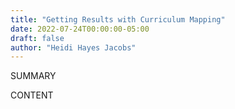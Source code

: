```yaml
---
title: "Getting Results with Curriculum Mapping"
date: 2022-07-24T00:00:00-05:00
draft: false
author: "Heidi Hayes Jacobs"
---
```


SUMMARY

<!--more-->

CONTENT